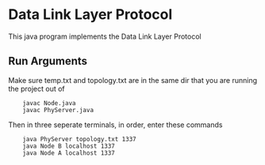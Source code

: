 # Data Link Layer Protocol

This java program implements the Data Link Layer Protocol

## Run Arguments

Make sure temp.txt and topology.txt are in the same dir that you are running the project out of

        javac Node.java
        javac PhyServer.java

Then in three seperate terminals, in order, enter these commands

        java PhyServer topology.txt 1337
        java Node B localhost 1337
        java Node A localhost 1337

